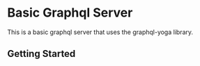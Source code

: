 # Basic Graphql Server

This is a basic graphql server that uses the graphql-yoga library.

## Getting Started
